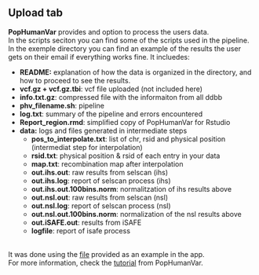 <h2>Upload tab</h2>
<b>PopHumanVar</b> provides and option to process the users data.<br>
In the scripts seciton you can find some of the scripts used in the pipeline.<br>
In the exemple directory you can find an example of the results the user gets on their email if everything works fine. It incluedes:

- <b>README:</b> explanation of how the data is organized in the directory, and how to proceed to see the results.
- <b>vcf.gz + vcf.gz.tbi</b>: vcf file uploaded (not included here)
- <b>info.txt.gz</b>: compressed file with the informaiton from all ddbb
- <b>phv_filename.sh</b>: pipeline
- <b>log.txt</b>: summary of the pipeline and errors encountered
- <b>Report_region.rmd</b>: simplified copy of PopHumanVar for Rstudio
- <b>data:</b> logs and files generated in intermediate steps 
    - <b>pos_to_interpolate.txt</b>: list of	chr, rsid and physical position (intermediat step for interpolation)
    - <b>rsid.txt</b>: physical position & rsid of each entry in your data
    - <b>map.txt</b>: recombination map after interpolation
    - <b>out.ihs.out</b>: raw results from selscan (ihs)
    - <b>out.ihs.log</b>: report of selscan process (ihs)
    - <b>out.ihs.out.100bins.norm</b>: normalitzation of ihs results above
    - <b>out.nsl.out</b>: raw results from selscan (nsl)
    - <b>out.nsl.log</b>: report of selscan process (nsl)
    - <b>out.nsl.out.100bins.norm</b>: normalization of the nsl results above
    - <b>out.iSAFE.out</b>: results	from iSAFE
    - <b>logfile</b>: report of isafe process
<br>
It was done using the <a href="https://pophumanscan.uab.cat/data/phv/bedouin_edar_recoded.vcf.gz">file</a> provided as an example in the app.<br>
For more information, check the <a href="https://pophumanvar.uab.cat/#tutorial">tutorial</a> from PopHumanVar.
